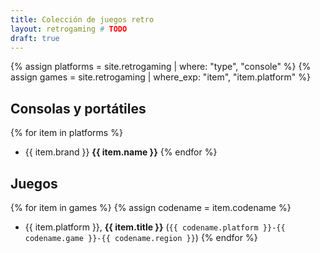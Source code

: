 ```yaml
---
title: Colección de juegos retro
layout: retrogaming # TODO
draft: true
---
```


{% assign platforms = site.retrogaming | where: "type", "console" %}
{% assign games = site.retrogaming | where_exp: "item", "item.platform" %}

## Consolas y portátiles

{% for item in platforms %}
  - {{ item.brand }} **{{ item.name }}**
{% endfor %}


## Juegos

{% for item in games %}
  {% assign codename = item.codename %}
  - {{ item.platform }}, **{{ item.title }}** (`{{ codename.platform }}-{{ codename.game }}-{{ codename.region }}`)
{% endfor %}
